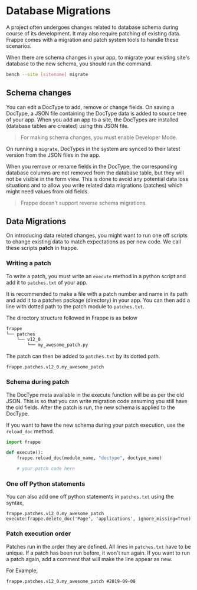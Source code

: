 <!-- base_template: frappe_io/www/frappe/frappe_base.html -->
<!-- add-breadcrumbs -->
# Database Migrations

A project often undergoes changes related to database schema during course of
its development. It may also require patching of existing data. Frappe comes
with a migration and patch system tools to handle these scenarios.

When there are schema changes in your app, to migrate your existing site's
database to the new schema, you should run the command.

```sh
bench --site [sitename] migrate
```

## Schema changes

You can edit a DocType to add, remove or change fields. On saving a DocType, a
JSON file containing the DocType data is added to source tree of your app. When
you add an app to a site, the DocTypes are installed (database tables are
created) using this JSON file.

> For making schema changes, you must enable Developer Mode.

On running a `migrate`, DocTypes in the system are synced to their latest
version from the JSON files in the app.

When you remove or rename fields in the DocType, the corresponding database
columns are not removed from the database table, but they will not be visible in
the form view. This is done to avoid any potential data loss situations and to
allow you write related data migrations (patches) which might need values from
old fields.

> Frappe doesn't support reverse schema migrations.

## Data Migrations

On introducing data related changes, you might want to run one off scripts to
change existing data to match expectations as per new code. We call these scripts **patch** in frappe.

### Writing a patch

To write a patch, you must write an `execute` method in a python script and add
it to  `patches.txt` of your app.

It is recommended to make a file with a patch number and name in its path and
add it to a patches package (directory) in your app. You can then add a line
with dotted path to the patch module to `patches.txt`.

The directory structure followed in Frappe is as below

```sh
frappe
└── patches
	└── v12_0
		└── my_awesome_patch.py
```

The patch can then be added to `patches.txt` by its dotted path.
```
frappe.patches.v12_0.my_awesome_patch
```

### Schema during patch

The DocType meta available in the execute function will be as per the old JSON.
This is so that you can write migration code assuming you still have the old fields.
After the patch is run, the new schema is applied to the DocType.

If you want to have the new schema during your patch execution, use the `reload_doc` method.
```py
import frappe

def execute():
	frappe.reload_doc(module_name, "doctype", doctype_name)

	# your patch code here
```

### One off Python statements

You can also add one off python statements in `patches.txt` using the syntax,

```
frappe.patches.v12_0.my_awesome_patch
execute:frappe.delete_doc('Page', 'applications', ignore_missing=True)
```

### Patch execution order

Patches run in the order they are defined. All lines in `patches.txt` have to be
unique. If a patch has been run before, it won't run again. If you want to run a
patch again, add a comment that will make the line appear as new.

For Example,

```
frappe.patches.v12_0.my_awesome_patch #2019-09-08
```
